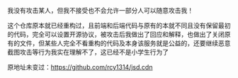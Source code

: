 我没有攻击某人，但我不接受也不会允许一部分人可以随意攻击我！

这个仓库原本就已经重构过，且前端和后端代码与原有的本就不同且没有保留最初的代码，完全可以设置开源协议，被攻击后我做出了回应和解释，也做出了关闭原有的文件，但某些人完全不看重构的代码及本身该服务就是公益的，还要继续恶意截图攻击等行为我实在理解不了，这已经不是小学生行为了

原地址未变过：https://github.com/rcy1314/jsd.cdn
